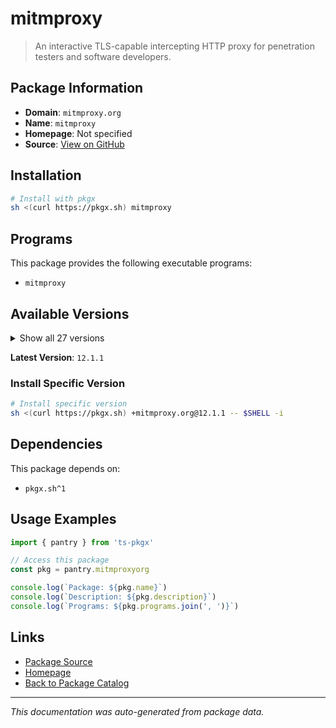 # mitmproxy

> An interactive TLS-capable intercepting HTTP proxy for penetration testers and software developers.

## Package Information

- **Domain**: `mitmproxy.org`
- **Name**: `mitmproxy`
- **Homepage**: Not specified
- **Source**: [View on GitHub](https://github.com/pkgxdev/pantry/tree/main/projects/mitmproxy.org/package.yml)

## Installation

```bash
# Install with pkgx
sh <(curl https://pkgx.sh) mitmproxy
```

## Programs

This package provides the following executable programs:

- `mitmproxy`

## Available Versions

<details>
<summary>Show all 27 versions</summary>

- `12.1.1`, `12.1.0`, `12.0.1`, `12.0.0`, `11.1.3`
- `11.1.2`, `11.1.1`, `11.1.0`, `11.0.2`, `11.0.1`
- `11.0.0`, `10.4.2`, `10.4.1`, `10.4.0`, `10.3.0`
- `10.2.4`, `10.2.3`, `10.2.2`, `10.2.1`, `10.2.0`
- `10.1.6`, `10.1.5`, `10.1.4`, `10.1.3`, `10.1.2`
- `10.1.1`, `10.1.0`

</details>

**Latest Version**: `12.1.1`

### Install Specific Version

```bash
# Install specific version
sh <(curl https://pkgx.sh) +mitmproxy.org@12.1.1 -- $SHELL -i
```

## Dependencies

This package depends on:

- `pkgx.sh^1`

## Usage Examples

```typescript
import { pantry } from 'ts-pkgx'

// Access this package
const pkg = pantry.mitmproxyorg

console.log(`Package: ${pkg.name}`)
console.log(`Description: ${pkg.description}`)
console.log(`Programs: ${pkg.programs.join(', ')}`)
```

## Links

- [Package Source](https://github.com/pkgxdev/pantry/tree/main/projects/mitmproxy.org/package.yml)
- [Homepage](#)
- [Back to Package Catalog](../package-catalog.md)

---

*This documentation was auto-generated from package data.*
